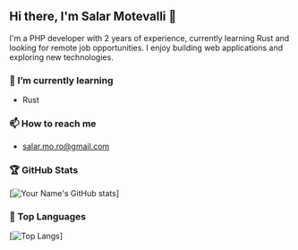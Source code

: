 ## Hi there, I'm Salar Motevalli 👋

I'm a PHP developer with 2 years of experience, currently learning Rust and looking for remote job opportunities. I enjoy building web applications and exploring new technologies. 

### 🌱 I’m currently learning
- Rust

### 📫 How to reach me
- salar.mo.ro@gmail.com

### 🏆 GitHub Stats
[![Your Name's GitHub stats](https://github-readme-stats.vercel.app/api?username=[YourUserName]&show_icons=true&theme=radical)]

### 🚀 Top Languages
[![Top Langs](https://github-readme-stats.vercel.app/api/top-langs/?username=[YourUserName]&layout=compact)]

